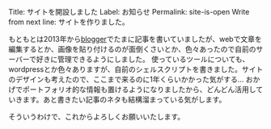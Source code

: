 Title: サイトを開設しました
Label: お知らせ
Permalink: site-is-open
Write from next line:
サイトを作りました。

もともとは2013年から<a href="http://knockcrab.blogspot.jp">blogger</a>でたまに記事を書いていましたが、webで文章を編集するとか、画像を貼り付けるのが面倒くさいとか、色々あったので自前のサーバーで好きに管理できるようにしました。
使っているツールについても、wordpressとか色々ありますが、自前のシェルスクリプトを書きました。サイトのデザインも考えたので、ここまで来るのに1年くらいかかった気がする...
おかげでポートフォリオ的な情報も置けるようになりましたから、どんどん活用していきます。あと書きたい記事のネタも結構溜まっている気がします。

そういうわけで、これからよろしくお願いいたします。
